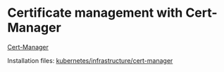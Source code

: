 # Certificate management with Cert-Manager

[Cert-Manager](https://cert-manager.io/)

Installation files: [kubernetes/infrastructure/cert-manager](../kubernetes/infrastructure/cert-manager)
